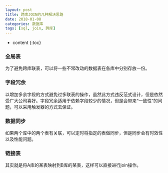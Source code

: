 ```yaml
---
layout: post
title: 跨库JOIN的几种解决思路
date: 2018-01-08
categories: 数据库
tags: [sql, join, 跨库]
---
```


* content
{:toc}

### 全局表
为了避免跨库联表，可以将一些不常改动的数据表在各库中分别存放一份。

### 字段冗余
以增加多余字段的方式避免过多联表的操作，虽然此方式违反范式设计，但是依然受广大公司喜好。字段冗余适用于依赖字段较少的情况，但是会带来“一致性”的问题，可以采用触发器的方式去保证。

### 数据同步
如果两个库中的两个表有关联，可以定时将指定的表做同步，但是同步会有时效性以及性能问题。

### 链接表
其实就是将A库的某表映射到B库的某表，这样可以直接进行join操作。